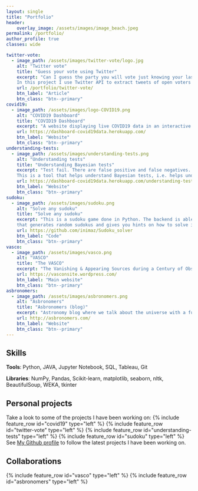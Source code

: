 ```yaml
---
layout: single
title: "Portfolio"
header:
    overlay_image: /assets/images/image_beach.jpeg
permalink: /portfolio/
author_profile: true
classes: wide

twitter-vote:
  - image_path: /assets/images/twitter-vote/logo.jpg
    alt: "Twitter vote"
    title: "Guess your vote using Twitter"
    excerpt: "Can I guess the party you will vote just knowing your last tweets?
	In this project I use Twitter API to extract tweets of open voters of different Spanish parties. Then applying different ML models, we try to guess the party you are going to vote based on the text content of your tweets (language/expressions/user_mentions)."
    url: /portfolio/twitter-vote/
    btn_label: "Article"
    btn_class: "btn--primary"
covid19:
  - image_path: /assets/images/logo-COVID19.png
    alt: "COVID19 Dashboard"
    title: "COVID19 Dashboard"
    excerpt: "A website displaying live COVID19 data in an interactive way,"
    url: https://dashboard-covid19data.herokuapp.com/
    btn_label: "Website"
    btn_class: "btn--primary"
understanding-tests:
  - image_path: /assets/images/understanding-tests.png
    alt: "Understanding tests"
    title: "Understanding Bayesian tests"
    excerpt: "Test fail. There are false positive and false negatives. So if I take a test and the result is positive, how confident can I be that I am infected? Can I trust that test?
	This is a tool that helps understand Bayesian tests, i.e. helps understand COVID19 tests or any othe test that replies with positive/negative output."
    url: https://dashboard-covid19data.herokuapp.com/understanding-tests
    btn_label: "Website"
    btn_class: "btn--primary"
sudoku:
  - image_path: /assets/images/sudoku.png
    alt: "Solve any sudoku"
    title: "Solve any sudoku"
    excerpt: "This is a sudoku game done in Python. The backend is able to solve any 9x9 sudoku. I created as well a GUI
	that generates random sudokus and gives you hints on how to solve if you need help. "
    url: https://github.com/inimaz/Sudoku_solver
    btn_label: "Code"
    btn_class: "btn--primary"
vasco:
  - image_path: /assets/images/vasco.png
    alt: "VASCO"
    title: "The VASCO"
    excerpt: "The Vanishing & Appearing Sources during a Century of Observations (VASCO) project aims at finding astro-physically interesting mismatches between historical sky surveys: ‘Which object flickered out from our celestial radar?’, ‘Which locations hint at astronomical spectacles to discover?’. This is a collaborative international project in which we aim to compare images from different telescopes to find rare phenomena in the universe."
    url: https://vasconsite.wordpress.com/
    btn_label: "Main website"
    btn_class: "btn--primary"	
asbronomers:
  - image_path: /assets/images/asbronomers.png
    alt: "Asbronomers"
    title: "Asbronomers (blog)"
    excerpt: "Astronomy blog where we talk about the universe with a fun approach."
    url: http://asbronomers.com/	
    btn_label: "Website"
    btn_class: "btn--primary"
---
```


## Skills

**Tools**: Python, JAVA, Jupyter Notebook, SQL, Tableau, Git

**Libraries**: NumPy, Pandas, Scikit-learn, matplotlib, seaborn, nltk, BeautifulSoup, WEKA, tkinter


## Personal projects

Take a look to some of the projects I have been working on:
{% include feature_row id="covid19" type="left" %}
{% include feature_row id="twitter-vote" type="left" %}
{% include feature_row id="understanding-tests" type="left" %}
{% include feature_row id="sudoku" type="left" %}
See <i class="fab fa-fw fa-github"></i>[My Github profile](https://github.com/inimaz) to follow the latest projects I have been working on.

## Collaborations
{% include feature_row id="vasco" type="left" %}
{% include feature_row id="asbronomers" type="left" %}
